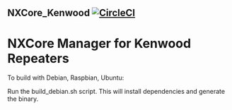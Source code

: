 ## NXCore_Kenwood  [![CircleCI](https://circleci.com/gh/rthoelen/NXCore_Kenwood.svg?style=shield)](https://circleci.com/gh/rthoelen/NXCore_Kenwood)

# NXCore Manager for Kenwood Repeaters

To build with Debian, Raspbian, Ubuntu:

Run the build_debian.sh script.  This will install dependencies and generate the binary.
